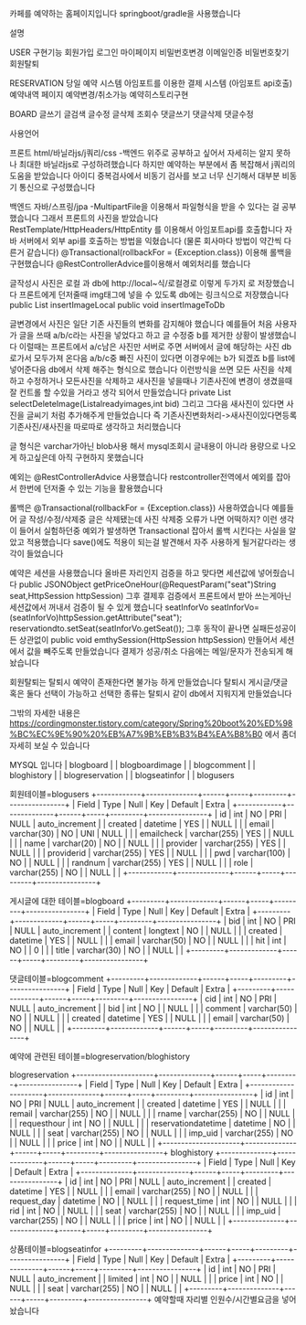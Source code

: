 카페를 예약하는 홈페이지입니다
springboot/gradle을 사용했습니다

설명

USER
구현기능
회원가입
로그인
마이페이지
비밀번호변경
이메일인증
비밀번호찾기
회원탈퇴

RESERVATION
당일 예약 시스템
아임포트를 이용한 결제 시스템
(아임포트 api호출)
예약내역 페이지
예약변경/취소가능
예약히스토리구현

BOARD
글쓰기
글검색
글수정
글삭제
조회수
댓글쓰기
댓글삭제
댓글수정

사용언어 

프론트
html/바닐라js/j쿼리/css
-백엔드 위주로 공부하고 싶어서
자세히는 알지 못하나 최대한 바닐라js로 구성하려했습니다
하지만 예약하는 부분에서 좀 복잡해서 j쿼리의 도움을 받았습니다
아이디 중복검사에서 비동기 검사를 보고 너무 신기해서
대부분 비동기 통신으로 구성했습니다

백엔드
자바/스프링/jpa
-MultipartFile을 이용해서 파일형식을 받을 수 있다는 걸 공부 했습니다
그래서 프론트의 사진을 받았습니다
RestTemplate/HttpHeaders/HttpEntity 를 이용해서 아임포트api를 호출합니다
자바 서버에서 외부 api를 호출하는 방법을 익혔습니다
(물론 회사마다 방법이 약간씩 다른거 같습니다)
@Transactional(rollbackFor = {Exception.class}) 이용해 롤백을 구현했습니다
@RestControllerAdvice를이용해서 예외처리를 했습니다


글작성시 사진은 
로컬 과 db에 http://local~식/로컬경로 이렇게 
두가지 로 저장했습니다
프론트에게 던저줄때
img태그에 넣을 수 있도록 db에는 링크식으로 저장했습니다
public List<boardimagevo> insertImageLocal
public void insertImageToDb

글변경에서 사진은 
일단 기존 사진들의 변화를 감지해야 했습니다
예를들어 처음 사용자가 글을 쓰때 a/b/c라는 사진을 넣었다고 하고
글 수정중 b를 제거한 상황이 발생했습니다
이럴때는 프론트에서 a/c남은 사진만 서버로 주면 
서버에서 글에 해당하는 사진 db로가서 모두가져 온다음
a/b/c중 빠진 사진이 있다면 이경우에는 b가 되겠죠
b를 list에 넣어준다음 db에서 삭제 해주는 형식으로 했습니다
이런방식을 쓰면 모든 사진을 삭제하고 수정하거나
모든사진을 삭제하고 새사진을 넣을때나
기존사진에 변경이 생겼을때 잘 컨트롤 할 수있을 거라고 생각 되어서 만들었습니다
private List<boardimagevo> selectDeleteImage(List<Integer>alreadyimages,int bid) 
그리고 그다음 새사진이 있다면
사진을 글씨기 처럼 추가해주게 만들었습니다
즉 기존사진변화처리->새사진이있다면등록
기존사진/새사진을 따로따로 생각하고 처리했습니다

글 형식은 varchar가아닌 blob사용 해서 
mysql조회시 글내용이 아니라 용량으로 나오게 하고싶은데
아직 구현하지 못했습니다

예외는
@RestControllerAdvice 사용했습니다
restcontroller전역에서 예외를 잡아서 한번에
던저줄 수 있는 기능을 활용했습니다

롤백은 
@Transactional(rollbackFor = {Exception.class}) 사용하였습니다
예를들어
글 작성/수정/삭제중 글은 삭제됐는데 사진 삭제중 오류가 나면 
어떡하지? 이런 생각이 들어서 실험하던중 예외가 발생하면
Transactional 잡아서 롤백 시킨다는 사실을 알았고
적용했습니다 save()에도 적용이 되는걸 발견해서 
자주 사용하게 될거같다라는 생각이 들었습니다

예약은
세션을 사용했습니다
올바른 자리인지 검증을 하고
맞다면 세션값에 넣어줬습니다
public JSONObject getPriceOneHour(@RequestParam("seat")String seat,HttpSession httpSession)
그후 결제후 검증에서 프론트에서 받아 쓰는게아닌
세션값에서 꺼내서 검증이 될 수 있게 했습니다
seatInforVo seatInforVo=(seatInforVo)httpSession.getAttribute("seat");
reservationdto.setSeat(seatInforVo.getSeat());
그후 동작이 끝나면
실패든성공이든 상관없이
public void emthySession(HttpSession httpSession)
만들어서 세션에서 값을 빼주도록 만들었습니다
결제가 성공/취소 다음에는 메일/문자가 전송되게 
해놨습니다

회원탈퇴는
탈퇴시 예약이 존재한다면
불가능 하게 만들었습니다
탈퇴시 게시글/댓글 혹은 둘다
선택이 가능하고 선택한 종류는
탈퇴시 같이 db에서 지워지게 만들었습니다

그밖의 자세한 내용은
https://cordingmonster.tistory.com/category/Spring%20boot%20%ED%98%BC%EC%9E%90%20%EB%A7%9B%EB%B3%B4%EA%B8%B0
에서 좀더 자세히 보실 수 있습니다

MYSQL 입니다
| blogboard          |
| blogboardimage     |
| blogcomment        |
| bloghistory        |
| blogreservation    |
| blogseatinfor      |
| blogusers   

회원테이블=blogusers
+------------+--------------+------+-----+---------+----------------+
| Field      | Type         | Null | Key | Default | Extra          |
+------------+--------------+------+-----+---------+----------------+
| id         | int          | NO   | PRI | NULL    | auto_increment |
| created    | datetime     | YES  |     | NULL    |                |
| email      | varchar(30)  | NO   | UNI | NULL    |                |
| emailcheck | varchar(255) | YES  |     | NULL    |                |
| name       | varchar(20)  | NO   |     | NULL    |                |
| provider   | varchar(255) | YES  |     | NULL    |                |
| providerid | varchar(255) | YES  |     | NULL    |                |
| pwd        | varchar(100) | NO   |     | NULL    |                |
| randnum    | varchar(255) | YES  |     | NULL    |                |
| role       | varchar(255) | NO   |     | NULL    |                |
+------------+--------------+------+-----+---------+----------------+

게시글에 대한 테이블=blogboard
+---------+-------------+------+-----+---------+----------------+
| Field   | Type        | Null | Key | Default | Extra          |
+---------+-------------+------+-----+---------+----------------+
| bid     | int         | NO   | PRI | NULL    | auto_increment |
| content | longtext    | NO   |     | NULL    |                |
| created | datetime    | YES  |     | NULL    |                |
| email   | varchar(50) | NO   |     | NULL    |                |
| hit     | int         | NO   |     | 0       |                |
| title   | varchar(30) | NO   |     | NULL    |                |
+---------+-------------+------+-----+---------+----------------+

댓글테이블=blogcomment
+---------+-------------+------+-----+---------+----------------+
| Field   | Type        | Null | Key | Default | Extra          |
+---------+-------------+------+-----+---------+----------------+
| cid     | int         | NO   | PRI | NULL    | auto_increment |
| bid     | int         | NO   |     | NULL    |                |
| comment | varchar(50) | NO   |     | NULL    |                |
| created | datetime    | YES  |     | NULL    |                |
| email   | varchar(50) | NO   |     | NULL    |                |
+---------+-------------+------+-----+---------+----------------+

예약에 관련된 테이블=blogreservation/bloghistory

blogreservation
+---------------------+--------------+------+-----+---------+----------------+
| Field               | Type         | Null | Key | Default | Extra          |
+---------------------+--------------+------+-----+---------+----------------+
| id                  | int          | NO   | PRI | NULL    | auto_increment |
| created             | datetime     | YES  |     | NULL    |                |
| remail              | varchar(255) | NO   |     | NULL    |                |
| rname               | varchar(255) | NO   |     | NULL    |                |
| requesthour         | int          | NO   |     | NULL    |                |
| reservationdatetime | datetime     | NO   |     | NULL    |                |
| seat                | varchar(255) | NO   |     | NULL    |                |
| imp_uid             | varchar(255) | NO   |     | NULL    |                |
| price               | int          | NO   |     | NULL    |                |
+---------------------+--------------+------+-----+---------+----------------+
bloghistory
+--------------+--------------+------+-----+---------+----------------+
| Field        | Type         | Null | Key | Default | Extra          |
+--------------+--------------+------+-----+---------+----------------+
| id           | int          | NO   | PRI | NULL    | auto_increment |
| created      | datetime     | YES  |     | NULL    |                |
| email        | varchar(255) | NO   |     | NULL    |                |
| request_day  | datetime     | NO   |     | NULL    |                |
| request_time | int          | NO   |     | NULL    |                |
| rid          | int          | NO   |     | NULL    |                |
| seat         | varchar(255) | NO   |     | NULL    |                |
| imp_uid      | varchar(255) | NO   |     | NULL    |                |
| price        | int          | NO   |     | NULL    |                |
+--------------+--------------+------+-----+---------+----------------+

상품테이블=blogseatinfor
+---------+--------------+------+-----+---------+----------------+
| Field   | Type         | Null | Key | Default | Extra          |
+---------+--------------+------+-----+---------+----------------+
| id      | int          | NO   | PRI | NULL    | auto_increment |
| limited | int          | NO   |     | NULL    |                |
| price   | int          | NO   |     | NULL    |                |
| seat    | varchar(255) | NO   |     | NULL    |                |
+---------+--------------+------+-----+---------+----------------+
예약할때 자리별 인원수/시간별요금을 넣어 놨습니다







